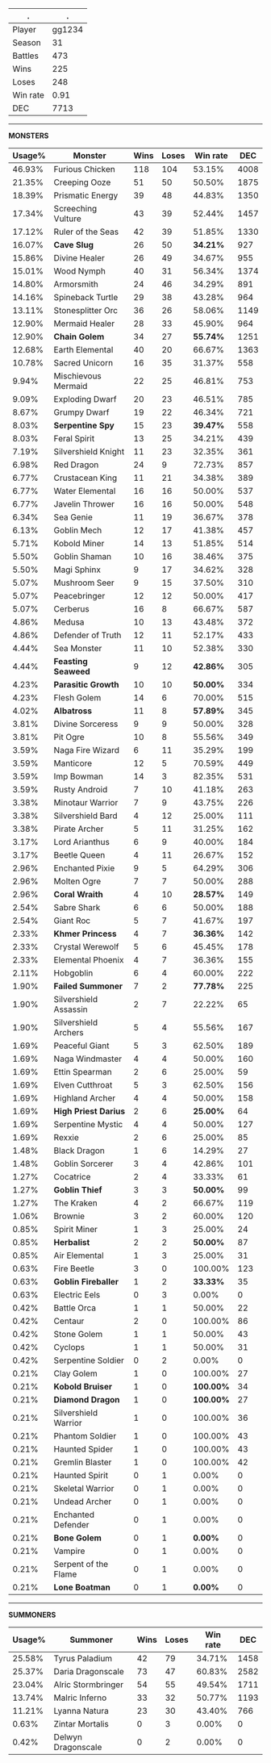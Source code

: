 .|.
|-|-
Player|gg1234
Season|31
Battles|473
Wins|225
Loses|248
Win rate|0.91
DEC|7713

---
**MONSTERS**

Usage%|Monster|Wins|Loses|Win rate|DEC|
-|-|-|-|-|-|
46.93%|Furious Chicken|118|104|53.15%|4008|
21.35%|Creeping Ooze|51|50|50.50%|1875|
18.39%|Prismatic Energy|39|48|44.83%|1350|
17.34%|Screeching Vulture|43|39|52.44%|1457|
17.12%|Ruler of the Seas|42|39|51.85%|1330|
16.07%|**Cave Slug**|26|50|**34.21%**|927|
15.86%|Divine Healer|26|49|34.67%|955|
15.01%|Wood Nymph|40|31|56.34%|1374|
14.80%|Armorsmith|24|46|34.29%|891|
14.16%|Spineback Turtle|29|38|43.28%|964|
13.11%|Stonesplitter Orc|36|26|58.06%|1149|
12.90%|Mermaid Healer|28|33|45.90%|964|
12.90%|**Chain Golem**|34|27|**55.74%**|1251|
12.68%|Earth Elemental|40|20|66.67%|1363|
10.78%|Sacred Unicorn|16|35|31.37%|558|
9.94%|Mischievous Mermaid|22|25|46.81%|753|
9.09%|Exploding Dwarf|20|23|46.51%|785|
8.67%|Grumpy Dwarf|19|22|46.34%|721|
8.03%|**Serpentine Spy**|15|23|**39.47%**|558|
8.03%|Feral Spirit|13|25|34.21%|439|
7.19%|Silvershield Knight|11|23|32.35%|361|
6.98%|Red Dragon|24|9|72.73%|857|
6.77%|Crustacean King|11|21|34.38%|389|
6.77%|Water Elemental|16|16|50.00%|537|
6.77%|Javelin Thrower|16|16|50.00%|548|
6.34%|Sea Genie|11|19|36.67%|378|
6.13%|Goblin Mech|12|17|41.38%|457|
5.71%|Kobold Miner|14|13|51.85%|514|
5.50%|Goblin Shaman|10|16|38.46%|375|
5.50%|Magi Sphinx|9|17|34.62%|328|
5.07%|Mushroom Seer|9|15|37.50%|310|
5.07%|Peacebringer|12|12|50.00%|417|
5.07%|Cerberus|16|8|66.67%|587|
4.86%|Medusa|10|13|43.48%|372|
4.86%|Defender of Truth|12|11|52.17%|433|
4.44%|Sea Monster|11|10|52.38%|330|
4.44%|**Feasting Seaweed**|9|12|**42.86%**|305|
4.23%|**Parasitic Growth**|10|10|**50.00%**|334|
4.23%|Flesh Golem|14|6|70.00%|515|
4.02%|**Albatross**|11|8|**57.89%**|345|
3.81%|Divine Sorceress|9|9|50.00%|328|
3.81%|Pit Ogre|10|8|55.56%|349|
3.59%|Naga Fire Wizard|6|11|35.29%|199|
3.59%|Manticore|12|5|70.59%|449|
3.59%|Imp Bowman|14|3|82.35%|531|
3.59%|Rusty Android|7|10|41.18%|263|
3.38%|Minotaur Warrior|7|9|43.75%|226|
3.38%|Silvershield Bard|4|12|25.00%|111|
3.38%|Pirate Archer|5|11|31.25%|162|
3.17%|Lord Arianthus|6|9|40.00%|184|
3.17%|Beetle Queen|4|11|26.67%|152|
2.96%|Enchanted Pixie|9|5|64.29%|306|
2.96%|Molten Ogre|7|7|50.00%|288|
2.96%|**Coral Wraith**|4|10|**28.57%**|149|
2.54%|Sabre Shark|6|6|50.00%|188|
2.54%|Giant Roc|5|7|41.67%|197|
2.33%|**Khmer Princess**|4|7|**36.36%**|142|
2.33%|Crystal Werewolf|5|6|45.45%|178|
2.33%|Elemental Phoenix|4|7|36.36%|155|
2.11%|Hobgoblin|6|4|60.00%|222|
1.90%|**Failed Summoner**|7|2|**77.78%**|225|
1.90%|Silvershield Assassin|2|7|22.22%|65|
1.90%|Silvershield Archers|5|4|55.56%|167|
1.69%|Peaceful Giant|5|3|62.50%|189|
1.69%|Naga Windmaster|4|4|50.00%|160|
1.69%|Ettin Spearman|2|6|25.00%|59|
1.69%|Elven Cutthroat|5|3|62.50%|156|
1.69%|Highland Archer|4|4|50.00%|158|
1.69%|**High Priest Darius**|2|6|**25.00%**|64|
1.69%|Serpentine Mystic|4|4|50.00%|127|
1.69%|Rexxie|2|6|25.00%|85|
1.48%|Black Dragon|1|6|14.29%|27|
1.48%|Goblin Sorcerer|3|4|42.86%|101|
1.27%|Cocatrice|2|4|33.33%|61|
1.27%|**Goblin Thief**|3|3|**50.00%**|99|
1.27%|The Kraken|4|2|66.67%|119|
1.06%|Brownie|3|2|60.00%|120|
0.85%|Spirit Miner|1|3|25.00%|24|
0.85%|**Herbalist**|2|2|**50.00%**|87|
0.85%|Air Elemental|1|3|25.00%|31|
0.63%|Fire Beetle|3|0|100.00%|123|
0.63%|**Goblin Fireballer**|1|2|**33.33%**|35|
0.63%|Electric Eels|0|3|0.00%|0|
0.42%|Battle Orca|1|1|50.00%|22|
0.42%|Centaur|2|0|100.00%|86|
0.42%|Stone Golem|1|1|50.00%|43|
0.42%|Cyclops|1|1|50.00%|31|
0.42%|Serpentine Soldier|0|2|0.00%|0|
0.21%|Clay Golem|1|0|100.00%|27|
0.21%|**Kobold Bruiser**|1|0|**100.00%**|34|
0.21%|**Diamond Dragon**|1|0|**100.00%**|27|
0.21%|Silvershield Warrior|1|0|100.00%|36|
0.21%|Phantom Soldier|1|0|100.00%|43|
0.21%|Haunted Spider|1|0|100.00%|43|
0.21%|Gremlin Blaster|1|0|100.00%|42|
0.21%|Haunted Spirit|0|1|0.00%|0|
0.21%|Skeletal Warrior|0|1|0.00%|0|
0.21%|Undead Archer|0|1|0.00%|0|
0.21%|Enchanted Defender|0|1|0.00%|0|
0.21%|**Bone Golem**|0|1|**0.00%**|0|
0.21%|Vampire|0|1|0.00%|0|
0.21%|Serpent of the Flame|0|1|0.00%|0|
0.21%|**Lone Boatman**|0|1|**0.00%**|0|

---
**SUMMONERS**

Usage%|Summoner|Wins|Loses|Win rate|DEC|
-|-|-|-|-|-|
25.58%|Tyrus Paladium|42|79|34.71%|1458|
25.37%|Daria Dragonscale|73|47|60.83%|2582|
23.04%|Alric Stormbringer|54|55|49.54%|1711|
13.74%|Malric Inferno|33|32|50.77%|1193|
11.21%|Lyanna Natura|23|30|43.40%|766|
0.63%|Zintar Mortalis|0|3|0.00%|0|
0.42%|Delwyn Dragonscale|0|2|0.00%|0|
